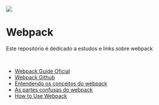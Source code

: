 <img src="https://victorzhou.com/media/webpack.png" />

# Webpack
 
 
 
 Este repositório é dedicado a estudos e links sobre webpack
 
 <br>
 
- [Webpack Guide Oficial](https://webpack.js.org/guides/getting-started/)
- [Webpack Github](https://github.com/webpack)
- [Entendendo os conceitos do webpack](https://medium.com/rocketseat/entendendo-e-dominando-o-webpack-4b2e8b3e02da)
- [As partes confusas do webpack](https://oieduardorabelo.medium.com/as-partes-confusas-do-webpack-f218cfb2d673)
- [How to Use Webpack](https://www.taniarascia.com/how-to-use-webpack/)

